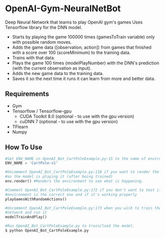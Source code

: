 # OpenAI-Gym-NeuralNetBot

Deep Neural Network that learns to play OpenAI gym's games
Uses Tensorflow library for the DNN model.

* Starts by playing the game 100000 times (gamesToTrain variable) only with possible random moves.
* Adds the game data ([observation, action]) from games that finished with a score over 100 (scoreMinimum) to the training data.
* Trains with that data.
* Plays the game 100 times (modelPlayNumber) with the DNN's prediction (with the current observation as input).
* Adds the new game data to the training data.
* Saves it so the next time it runs it can learn from more and better data.

## Requirements
* Gym
* Tensorflow / Tensorflow-gpu
  - CUDA Toolkit 8.0 (optional - to use with the gpu version)
  - cuDNN 7 (optional - to use with the gpu version)
* TFlearn
* Numpy

## How To Use
```python
#Set ENV_NAME in OpenAI_Bot_CartPoleExample.py:15 to the name of environment to learn
ENV_NAME = 'CartPole-v1'  

#Uncomment OpenAI_Bot_CartPoleExample.py:118 if you want to render the game environment 
#as the model is playing it (after being trained)
env.render() #Renders the environment to see what is happening.  

#Comment OpenAI_Bot_CartPoleExample.py:172 if you don't want to test if the
#environment is the correct one and if it's working properly
playGamesWithRandomActions()  

#Uncomment OpenAI_Bot_CartPoleExample.py:173 when you wish to train the neural
#network and run it
modelTrainAndPlay()
```

```bash
#Run OpenAI_Bot_CartPoleExample.py to train/load the model.
$ python OpenAI_Bot_CartPoleExample.py
```
